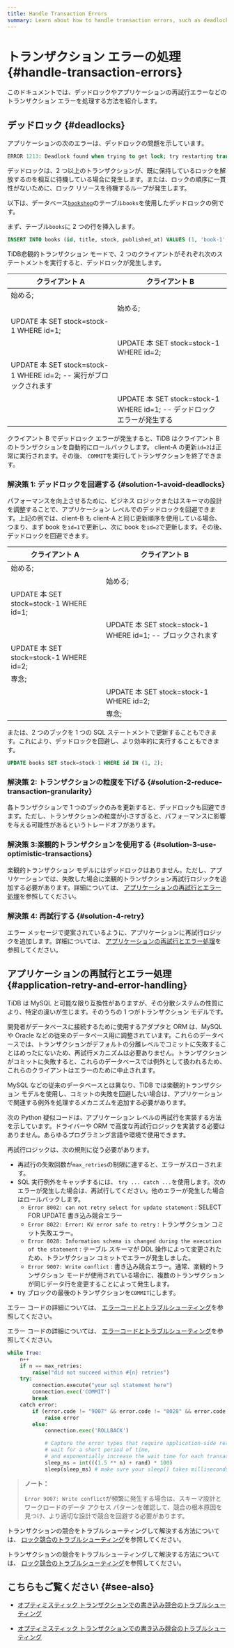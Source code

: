 ```yaml
---
title: Handle Transaction Errors
summary: Learn about how to handle transaction errors, such as deadlocks and application retry errors.
---
```


# トランザクション エラーの処理 {#handle-transaction-errors}

このドキュメントでは、デッドロックやアプリケーションの再試行エラーなどのトランザクション エラーを処理する方法を紹介します。

## デッドロック {#deadlocks}

アプリケーションの次のエラーは、デッドロックの問題を示しています。

```sql
ERROR 1213: Deadlock found when trying to get lock; try restarting transaction
```

デッドロックは、2 つ以上のトランザクションが、既に保持しているロックを解放するのを相互に待機している場合に発生します。または、ロックの順序に一貫性がないために、ロック リソースを待機するループが発生します。

以下は、データベース[`bookshop`](/develop/dev-guide-bookshop-schema-design.md)のテーブル`books`を使用したデッドロックの例です。

まず、テーブル`books`に 2 つの行を挿入します。

```sql
INSERT INTO books (id, title, stock, published_at) VALUES (1, 'book-1', 10, now()), (2, 'book-2', 10, now());
```

TiDB悲観的トランザクション モードで、2 つのクライアントがそれぞれ次のステートメントを実行すると、デッドロックが発生します。

| クライアント A                                              | クライアント B                                                  |
| ----------------------------------------------------- | --------------------------------------------------------- |
| 始める;                                                  |                                                           |
|                                                       | 始める;                                                      |
| UPDATE 本 SET stock=stock-1 WHERE id=1;                |                                                           |
|                                                       | UPDATE 本 SET stock=stock-1 WHERE id=2;                    |
| UPDATE 本 SET stock=stock-1 WHERE id=2; -- 実行がブロックされます |                                                           |
|                                                       | UPDATE 本 SET stock=stock-1 WHERE id=1; -- デッドロック エラーが発生する |

クライアント B でデッドロック エラーが発生すると、TiDB はクライアント B のトランザクションを自動的にロールバックします。 client-A の更新`id=2`は正常に実行されます。その後、 `COMMIT`を実行してトランザクションを終了できます。

### 解決策 1: デッドロックを回避する {#solution-1-avoid-deadlocks}

パフォーマンスを向上させるために、ビジネス ロジックまたはスキーマの設計を調整することで、アプリケーション レベルでのデッドロックを回避できます。上記の例では、client-B も client-A と同じ更新順序を使用している場合、つまり、まず book を`id=1`で更新し、次に book を`id=2`で更新します。その後、デッドロックを回避できます。

| クライアント A                               | クライアント B                                           |
| -------------------------------------- | -------------------------------------------------- |
| 始める;                                   |                                                    |
|                                        | 始める;                                               |
| UPDATE 本 SET stock=stock-1 WHERE id=1; |                                                    |
|                                        | UPDATE 本 SET stock=stock-1 WHERE id=1; -- ブロックされます |
| UPDATE 本 SET stock=stock-1 WHERE id=2; |                                                    |
| 専念;                                    |                                                    |
|                                        | UPDATE 本 SET stock=stock-1 WHERE id=2;             |
|                                        | 専念;                                                |

または、2 つのブックを 1 つの SQL ステートメントで更新することもできます。これにより、デッドロックを回避し、より効率的に実行することもできます。

```sql
UPDATE books SET stock=stock-1 WHERE id IN (1, 2);
```

### 解決策 2: トランザクションの粒度を下げる {#solution-2-reduce-transaction-granularity}

各トランザクションで 1 つのブックのみを更新すると、デッドロックも回避できます。ただし、トランザクションの粒度が小さすぎると、パフォーマンスに影響を与える可能性があるというトレードオフがあります。

### 解決策 3:楽観的トランザクションを使用する {#solution-3-use-optimistic-transactions}

楽観的トランザクション モデルにはデッドロックはありません。ただし、アプリケーションでは、失敗した場合に楽観的トランザクション再試行ロジックを追加する必要があります。詳細については、 [アプリケーションの再試行とエラー処理](#application-retry-and-error-handling)を参照してください。

### 解決策 4: 再試行する {#solution-4-retry}

エラー メッセージで提案されているように、アプリケーションに再試行ロジックを追加します。詳細については、 [アプリケーションの再試行とエラー処理](#application-retry-and-error-handling)を参照してください。

## アプリケーションの再試行とエラー処理 {#application-retry-and-error-handling}

TiDB は MySQL と可能な限り互換性がありますが、その分散システムの性質により、特定の違いが生じます。そのうちの 1 つがトランザクション モデルです。

開発者がデータベースに接続するために使用するアダプタと ORM は、MySQL や Oracle などの従来のデータベース用に調整されています。これらのデータベースでは、トランザクションがデフォルトの分離レベルでコミットに失敗することはめったにないため、再試行メカニズムは必要ありません。トランザクションがコミットに失敗すると、これらのデータベースでは例外として扱われるため、これらのクライアントはエラーのために中止されます。

MySQL などの従来のデータベースとは異なり、TiDB では楽観的トランザクション モデルを使用し、コミットの失敗を回避したい場合は、アプリケーションで関連する例外を処理するメカニズムを追加する必要があります。

次の Python 疑似コードは、アプリケーション レベルの再試行を実装する方法を示しています。ドライバーや ORM で高度な再試行ロジックを実装する必要はありません。あらゆるプログラミング言語や環境で使用できます。

再試行ロジックは、次の規則に従う必要があります。

-   再試行の失敗回数が`max_retries`の制限に達すると、エラーがスローされます。
-   SQL 実行例外をキャッチするには、 `try ... catch ...`を使用します。次のエラーが発生した場合は、再試行してください。他のエラーが発生した場合はロールバックします。
    -   `Error 8002: can not retry select for update statement` : SELECT FOR UPDATE 書き込み競合エラー
    -   `Error 8022: Error: KV error safe to retry` : トランザクション コミット失敗エラー。
    -   `Error 8028: Information schema is changed during the execution of the statement` : テーブル スキーマが DDL 操作によって変更されたため、トランザクション コミットでエラーが発生しました。
    -   `Error 9007: Write conflict` : 書き込み競合エラー。通常、楽観的トランザクション モードが使用されている場合に、複数のトランザクションが同じデータ行を変更することによって発生します。
-   try ブロックの最後のトランザクションを`COMMIT`にします。

<CustomContent platform="tidb">

エラー コードの詳細については、 [エラーコードとトラブルシューティング](/error-codes.md)を参照してください。

</CustomContent>

<CustomContent platform="tidb-cloud">

エラー コードの詳細については、 [エラーコードとトラブルシューティング](https://docs.pingcap.com/tidb/stable/error-codes)を参照してください。

</CustomContent>

```python
while True:
    n++
    if n == max_retries:
        raise("did not succeed within #{n} retries")
    try:
        connection.execute("your sql statement here")
        connection.exec('COMMIT')
        break
    catch error:
        if (error.code != "9007" && error.code != "8028" && error.code != "8002" && error.code != "8022"):
            raise error
        else:
            connection.exec('ROLLBACK')

            # Capture the error types that require application-side retry,
            # wait for a short period of time,
            # and exponentially increase the wait time for each transaction failure
            sleep_ms = int(((1.5 ** n) + rand) * 100)
            sleep(sleep_ms) # make sure your sleep() takes milliseconds
```

> **ノート：**
>
> `Error 9007: Write conflict`が頻繁に発生する場合は、スキーマ設計とワークロードのデータ アクセス パターンを確認して、競合の根本原因を見つけ、より適切な設計で競合を回避する必要があります。

<CustomContent platform="tidb">

トランザクションの競合をトラブルシューティングして解決する方法については、 [ロック競合のトラブルシューティング](/troubleshoot-lock-conflicts.md)を参照してください。

</CustomContent>

<CustomContent platform="tidb-cloud">

トランザクションの競合をトラブルシューティングして解決する方法については、 [ロック競合のトラブルシューティング](https://docs.pingcap.com/tidb/stable/troubleshoot-lock-conflicts)を参照してください。

</CustomContent>

## こちらもご覧ください {#see-also}

<CustomContent platform="tidb">

-   [オプティミスティック トランザクションでの書き込み競合のトラブルシューティング](/troubleshoot-write-conflicts.md)

</CustomContent>

<CustomContent platform="tidb-cloud">

-   [オプティミスティック トランザクションでの書き込み競合のトラブルシューティング](https://docs.pingcap.com/tidb/stable/troubleshoot-write-conflicts)

</CustomContent>
